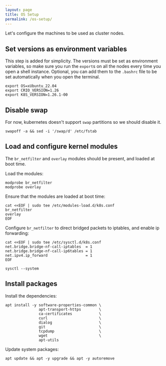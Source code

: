 ```yaml
---
layout: page
title: OS Setup
permalink: /os-setup/
---
```


Let's configure the machines to be used as cluster nodes.

## Set versions as environment variables

This step is added for simplicity. The versions must be set as environment variables, so make sure you run the `export`s on all the nodes every time you open a shell instance. Optional, you can add them to the `.bashrc` file to be set automatically when you open the terminal.

```
export OS=xUbuntu_22.04
export CRIO_VERSION=1.26
export K8S_VERSION=1.26.1-00
```

## Disable swap

For now, kubernetes doesn't support `swap` partitions so we should disable it.

```
swapoff -a && sed -i '/swap/d' /etc/fstab
```

## Load and configure kernel modules

The `br_netfilter` and `overlay` modules should be present, and loaded at boot time.

Load the modules:

```
modprobe br_netfilter
modprobe overlay
```

Ensure that the modules are loaded at boot time:

```
cat <<EOF | sudo tee /etc/modules-load.d/k8s.conf
br_netfilter
overlay
EOF
```

Configure `br_netfilter` to direct bridged packets to iptables, and enable ip forwarding:

```
cat <<EOF | sudo tee /etc/sysctl.d/k8s.conf
net.bridge.bridge-nf-call-iptables  = 1
net.bridge.bridge-nf-call-ip6tables = 1
net.ipv4.ip_forward                 = 1
EOF

sysctl --system
```

## Install packages

Install the dependencies:

```
apt install -y software-properties-common \
               apt-transport-https        \
               ca-certificates            \
               curl                       \
               dialog                     \
               git                        \
               tcpdump                    \
               wget                       \
               apt-utils
```

Update system packages:

```
apt update && apt -y upgrade && apt -y autoremove
```
